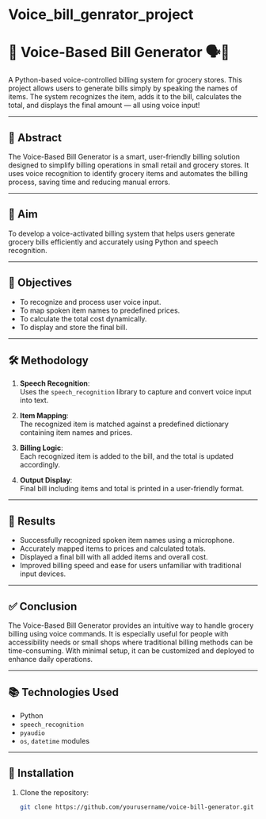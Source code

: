 # Voice_bill_genrator_project


# 🛒 Voice-Based Bill Generator 🗣️🧾

A Python-based voice-controlled billing system for grocery stores. This project allows users to generate bills simply by speaking the names of items. The system recognizes the item, adds it to the bill, calculates the total, and displays the final amount — all using voice input!

---

## 📌 Abstract

The Voice-Based Bill Generator is a smart, user-friendly billing solution designed to simplify billing operations in small retail and grocery stores. It uses voice recognition to identify grocery items and automates the billing process, saving time and reducing manual errors.

---

## 🎯 Aim

To develop a voice-activated billing system that helps users generate grocery bills efficiently and accurately using Python and speech recognition.

---

## 🎯 Objectives

- To recognize and process user voice input.
- To map spoken item names to predefined prices.
- To calculate the total cost dynamically.
- To display and store the final bill.

---

## 🛠️ Methodology

1. **Speech Recognition**:  
   Uses the `speech_recognition` library to capture and convert voice input into text.

2. **Item Mapping**:  
   The recognized item is matched against a predefined dictionary containing item names and prices.

3. **Billing Logic**:  
   Each recognized item is added to the bill, and the total is updated accordingly.

4. **Output Display**:  
   Final bill including items and total is printed in a user-friendly format.

---

## 🧪 Results

- Successfully recognized spoken item names using a microphone.
- Accurately mapped items to prices and calculated totals.
- Displayed a final bill with all added items and overall cost.
- Improved billing speed and ease for users unfamiliar with traditional input devices.

---

## ✅ Conclusion

The Voice-Based Bill Generator provides an intuitive way to handle grocery billing using voice commands. It is especially useful for people with accessibility needs or small shops where traditional billing methods can be time-consuming. With minimal setup, it can be customized and deployed to enhance daily operations.

---

## 📚 Technologies Used

- Python
- `speech_recognition`
- `pyaudio`
- `os`, `datetime` modules

---

## 📂 Installation

1. Clone the repository:
   ```bash
   git clone https://github.com/yourusername/voice-bill-generator.git
